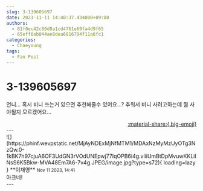 ```yaml
---
slug: 3-139605697
date: 2023-11-11 14:40:37.434000+09:00
authors:
  - 81f0ec42c80d8a1cd4761e69fa4d9f65
  - 65eff6ab044ae8dea6816794f11a6fc1
categories:
  - Chaeyoung
tags:
  - Fan Post
---
```


# 3-139605697

<div class="post-container" markdown="1">
<div class="content-container md-sidebar__scrollwrap" markdown="1">

언니... 혹시 비니 쓰는거 있으면 추천해줄수 있어요...? 추워서 비니 사려고하는데 뭘 사야될지 모르겠어요...

</div>
</div>

<div style="text-align: right;" markdown="1">
<a href="https://weverse.io/fromis9/fanpost/3-139605697" style="text-align: right;">:material-share:{.big-emoji}</a>
</div>
---

<div class="comments-container md-sidebar__scrollwrap" markdown="1">
<div class="comment" markdown="1">
<div class='id-container' markdown="1">
![](https://phinf.wevpstatic.net/MjAyNDExMjNfMTM1/MDAxNzMyMzUyOTg3NzQw.0-1kBK7h97cjuA6OF3UdGN3rVOdUNEpwj77IqOPB6i4g.vliiUmBtDpMvuwKKLiINsS6K5Bkw-MVA48Em7A6-7v4g.JPEG/image.jpg?type=s72){ loading=lazy }
**<span class="artist">이채영</span>** <small>Nov 11 2023, 14:41</small><br>
</div>
<div class='comment-body' markdown="1">
아크네!
</div>
</div>
</div>
---
